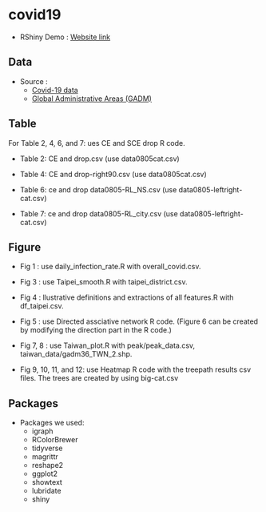 # covid19
* RShiny Demo :
[Website link](https://ccminyi.shinyapps.io/Covid_daily_infection_rate_in_TW/)

## Data
* Source :
	*  [Covid-19 data](https://covid-19.nchc.org.tw)
	*  [Global Administrative Areas (GADM)](https://gadm.org/download_country_v3.html)	

## Table
For Table 2, 4, 6, and 7: ues CE and SCE drop R code.

* Table 2: CE and drop.csv  (use data0805cat.csv)
  
* Table 4: CE and drop-right90.csv  (use data0805cat.csv)
  
* Table 6: ce and drop data0805-RL_NS.csv  (use data0805-leftright-cat.csv)
  
* Table 7: ce and drop data0805-RL_city.csv (use data0805-leftright-cat.csv)      

## Figure

* Fig 1 : use daily_infection_rate.R with overall_covid.csv.

* Fig 3 : use Taipei_smooth.R with taipei_district.csv.

* Fig 4 : llustrative definitions and extractions of all features.R with df_taipei.csv.

* Fig 5 : use Directed assciative network R code. (Figure 6 can be created by modifying the direction part in the R code.)

* Fig 7, 8 : use Taiwan_plot.R with peak/peak_data.csv, taiwan_data/gadm36_TWN_2.shp.

* Fig 9, 10, 11, and 12: use Heatmap R code with the treepath results csv files. The trees are created by using big-cat.csv 


## Packages
* Packages we used:
	* igraph
	* RColorBrewer
	* tidyverse
	* magrittr
	* reshape2
	* ggplot2
	* showtext
	* lubridate
	* shiny
